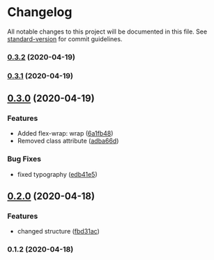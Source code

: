 # Changelog

All notable changes to this project will be documented in this file. See [standard-version](https://github.com/conventional-changelog/standard-version) for commit guidelines.

### [0.3.2](https://github.com/EgorKorol/mere-css-utility/compare/v0.3.1...v0.3.2) (2020-04-19)

### [0.3.1](https://github.com/EgorKorol/mere-css-utility/compare/v0.3.0...v0.3.1) (2020-04-19)

## [0.3.0](https://github.com/EgorKorol/mere-css-utility/compare/v0.2.0...v0.3.0) (2020-04-19)


### Features

* Added flex-wrap: wrap ([6a1fb48](https://github.com/EgorKorol/mere-css-utility/commit/6a1fb48f9aa78e2171a16a23d8db5634f0b76cf1))
* Removed class attribute ([adba66d](https://github.com/EgorKorol/mere-css-utility/commit/adba66df9dd34ff0a74040891570cd31d10dbde9))


### Bug Fixes

* fixed typography ([edb41e5](https://github.com/EgorKorol/mere-css-utility/commit/edb41e5e42efaeac8fce8bbbb417e2b41ac50862))

## [0.2.0](https://github.com/EgorKorol/mere-css-utility/compare/v0.1.2...v0.2.0) (2020-04-18)


### Features

* changed structure ([fbd31ac](https://github.com/EgorKorol/mere-css-utility/commit/fbd31acdbbac4489c0df2e4b5a70a3eecbb3348b))

### 0.1.2 (2020-04-18)
